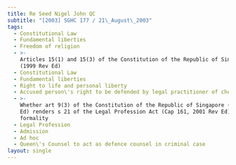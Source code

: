 ```yaml
---
title: Re Seed Nigel John QC
subtitle: "[2003] SGHC 177 / 21\_August\_2003"
tags:
  - Constitutional Law
  - Fundamental liberties
  - Freedom of religion
  - >-
    Articles 15(1) and 15(3) of the Constitution of the Republic of Singapore
    (1999 Rev Ed)
  - Constitutional Law
  - Fundamental liberties
  - Right to life and personal liberty
  - Accused person\'s right to be defended by legal practitioner of choice
  - >-
    Whether art 9(3) of the Constitution of the Republic of Singapore (1999 Rev
    Ed) renders s 21 of the Legal Profession Act (Cap 161, 2001 Rev Ed) a mere
    formality
  - Legal Profession
  - Admission
  - Ad hoc
  - Queen\'s Counsel to act as defence counsel in criminal case
layout: single
---
```



